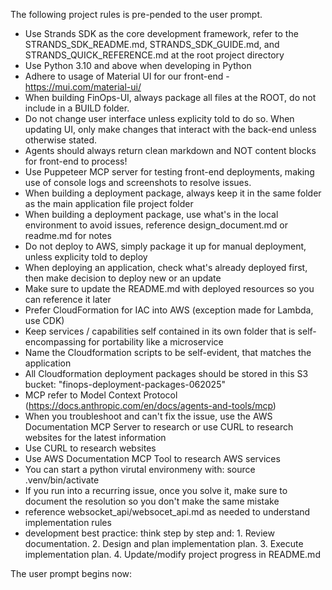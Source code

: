 The following project rules is pre-pended to the user prompt.
<project-rules>
- Use Strands SDK as the core development framework, refer to the STRANDS_SDK_README.md, STRANDS_SDK_GUIDE.md, and STRANDS_QUICK_REFERENCE.md at the root project directory
- Use Python 3.10 and above when developing in Python
- Adhere to usage of Material UI for our front-end - https://mui.com/material-ui/ 
- When building FinOps-UI, always package all files at the ROOT, do not include in a BUILD folder.
- Do not change user interface unless explicity told to do so. When updating UI, only make changes that interact with the back-end unless otherwise stated. 
- Agents should always return clean markdown and NOT content blocks for front-end to process!
- Use Puppeteer MCP server for testing front-end deployments, making use of console logs and screenshots to resolve issues.
- When building a deployment package, always keep it in the same folder as the main application file project folder
- When building a deployment package, use what's in the local environment to avoid issues, reference design_document.md or readme.md for notes
- Do not deploy to AWS, simply package it up for manual deployment, unless explicity told to deploy
- When deploying an application, check what's already deployed first, then make decision to deploy new or an update
- Make sure to update the README.md with deployed resources so you can reference it later
- Prefer CloudFormation for IAC into AWS (exception made for Lambda, use CDK)
- Keep services / capabilities self contained in its own folder that is self-encompassing for portability like a microservice
- Name the Cloudformation scripts to be self-evident, that matches the application
- All Cloudformation deployment packages should be stored in this S3 bucket: "finops-deployment-packages-062025"
- MCP refer to Model Context Protocol (https://docs.anthropic.com/en/docs/agents-and-tools/mcp)
- When you troubleshoot and can't fix the issue, use the AWS Documentation MCP Server to research or use CURL to research websites for the latest information
- Use CURL to research websites
- Use AWS Documentation MCP Tool to research AWS services
- You can start a python virutal environmeny with: source .venv/bin/activate
- If you run into a recurring issue, once you solve it, make sure to document the resolution so you don't make the same mistake
- reference websocket_api/websocet_api.md as needed to understand implementation rules
- development best practice: think step by step and: 1. Review documentation. 2. Design and plan implementation plan. 3. Execute implementation plan. 4. Update/modify project progress in README.md
</project-rules>
The user prompt begins now: